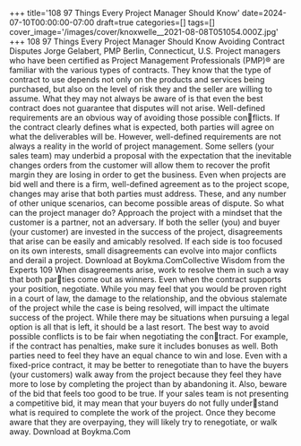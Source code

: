 +++
title='108 97 Things Every Project Manager Should Know'
date=2024-07-10T00:00:00-07:00
draft=true
categories=[]
tags=[]
cover_image='/images/cover/knoxwelle__2021-08-08T051054.000Z.jpg'
+++
108 97 Things Every Project Manager Should Know
Avoiding Contract 
Disputes
Jorge Gelabert, PMP
Berlin, Connecticut, U.S.
Project managers who have been certified as Project Management 
Professionals (PMP)® are familiar with the various types of contracts. They 
know that the type of contract to use depends not only on the products and 
services being purchased, but also on the level of risk they and the seller are 
willing to assume. What they may not always be aware of is that even the best 
contract does not guarantee that disputes will not arise.
Well-defined requirements are an obvious way of avoiding those possible conflicts. If the contract clearly defines what is expected, both parties will agree 
on what the deliverables will be. However, well-defined requirements are 
not always a reality in the world of project management. Some sellers (your 
sales team) may underbid a proposal with the expectation that the inevitable 
changes orders from the customer will allow them to recover the profit margin 
they are losing in order to get the business. Even when projects are bid well 
and there is a firm, well-defined agreement as to the project scope, changes 
may arise that both parties must address. These, and any number of other 
unique scenarios, can become possible areas of dispute.
So what can the project manager do? Approach the project with a mindset that 
the customer is a partner, not an adversary. If both the seller (you) and buyer 
(your customer) are invested in the success of the project, disagreements that 
arise can be easily and amicably resolved. If each side is too focused on its 
own interests, small disagreements can evolve into major conflicts and derail 
a project.
Download at Boykma.ComCollective Wisdom from the Experts 109
When disagreements arise, work to resolve them in such a way that both parties come out as winners. Even when the contract supports your position, 
negotiate. While you may feel that you would be proven right in a court of 
law, the damage to the relationship, and the obvious stalemate of the project 
while the case is being resolved, will impact the ultimate success of the project. 
While there may be situations when pursuing a legal option is all that is left, it 
should be a last resort.
The best way to avoid possible conflicts is to be fair when negotiating the contract. For example, if the contract has penalties, make sure it includes bonuses 
as well. Both parties need to feel they have an equal chance to win and lose. 
Even with a fixed-price contract, it may be better to renegotiate than to have 
the buyers (your customers) walk away from the project because they feel they 
have more to lose by completing the project than by abandoning it.
Also, beware of the bid that feels too good to be true. If your sales team is not 
presenting a competitive bid, it may mean that your buyers do not fully understand what is required to complete the work of the project. Once they become 
aware that they are overpaying, they will likely try to renegotiate, or walk away.
Download at Boykma.Com